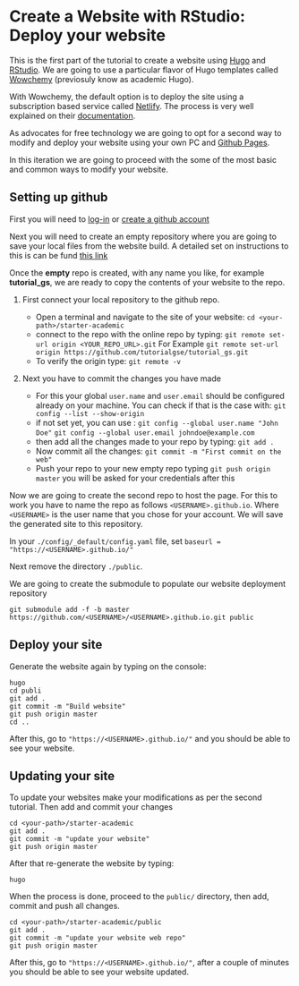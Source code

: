 Create a Website with RStudio: Deploy your website
================

This is the first part of the tutorial to create a website using
[Hugo](https://gohugo.io/) and [RStudio](https://www.rstudio.com). We
are going to use a particular flavor of Hugo templates called
[Wowchemy](https://wowchemy.com/) (previosuly know as academic Hugo).

With Wowchemy, the default option is to deploy the site using a
subscription based service called [Netlify](https://www.netlify.com/).
The process is very well explained on their
[documentation](https://wowchemy.com/docs/getting-started/install/).

As advocates for free technology we are going to opt for a second way to
modify and deploy your website using your own PC and [Github
Pages](https://pages.github.com/).

In this iteration we are going to proceed with the some of the most
basic and common ways to modify your website.

## Setting up github

First you will need to [log-in](https://github.com/login) or [create a
github account](https://github.com/join)

Next you will need to create an empty repository where you are going to
save your local files from the website build. A detailed set on
instructions to this is can be fund [this
link](https://docs.github.com/en/github/importing-your-projects-to-github/adding-an-existing-project-to-github-using-the-command-line)

Once the **empty** repo is created, with any name you like, for example
**tutorial\_gs**, we are ready to copy the contents of your website to
the repo.

1.  First connect your local repository to the github repo.

    -   Open a terminal and navigate to the site of your website:
        `cd <your-path>/starter-academic`
    -   connect to the repo with the online repo by typing:
        `git remote set-url origin <YOUR_REPO_URL>.git` For Example
        `git remote set-url origin https://github.com/tutorialgse/tutorial_gs.git`
    -   To verify the origin type: `git remote -v`

2.  Next you have to commit the changes you have made

    -   For this your global `user.name` and `user.email` should be
        configured already on your machine. You can check if that is the
        case with: `git config --list --show-origin`
    -   if not set yet, you can use :
        `git config --global user.name "John Doe"`
        `git config --global user.email johndoe@example.com`
    -   then add all the changes made to your repo by typing:
        `git add .`
    -   Now commit all the changes:
        `git commit -m "First commit on the web"`
    -   Push your repo to your new empty repo typing
        `git push origin master` you will be asked for your credentials
        after this

Now we are going to create the second repo to host the page. For this to
work you have to name the repo as follows `<USERNAME>.github.io`. Where
`<USERNAME>` is the user name that you chose for your account. We will
save the generated site to this repository.

In your `./config/_default/config.yaml` file, set
`baseurl = "https://<USERNAME>.github.io/"`

Next remove the directory `./public`.

We are going to create the submodule to populate our website deployment
repository

`git submodule add -f -b master https://github.com/<USERNAME>/<USERNAME>.github.io.git public`

## Deploy your site

Generate the website again by typing on the console:

    hugo
    cd publi
    git add .
    git commit -m "Build website"
    git push origin master
    cd ..

After this, go to `"https://<USERNAME>.github.io/"` and you should be
able to see your website.

## Updating your site

To update your websites make your modifications as per the second
tutorial. Then add and commit your changes

    cd <your-path>/starter-academic
    git add .
    git commit -m "update your website" 
    git push origin master

After that re-generate the website by typing:

`hugo`

When the process is done, proceed to the `public/` directory, then add,
commit and push all changes.

    cd <your-path>/starter-academic/public
    git add .
    git commit -m "update your website web repo" 
    git push origin master

After this, go to `"https://<USERNAME>.github.io/"`, after a couple of
minutes you should be able to see your website updated.
